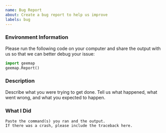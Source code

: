 ```yaml
---
name: Bug Report
about: Create a bug report to help us improve
labels: bug
---
```


<!-- Please search existing issues to avoid creating duplicates. -->

### Environment Information

Please run the following code on your computer and share the output with us so that we can better debug your issue:

```python
import geemap
geemap.Report()
```

### Description

Describe what you were trying to get done.
Tell us what happened, what went wrong, and what you expected to happen.

### What I Did

```
Paste the command(s) you ran and the output.
If there was a crash, please include the traceback here.
```

